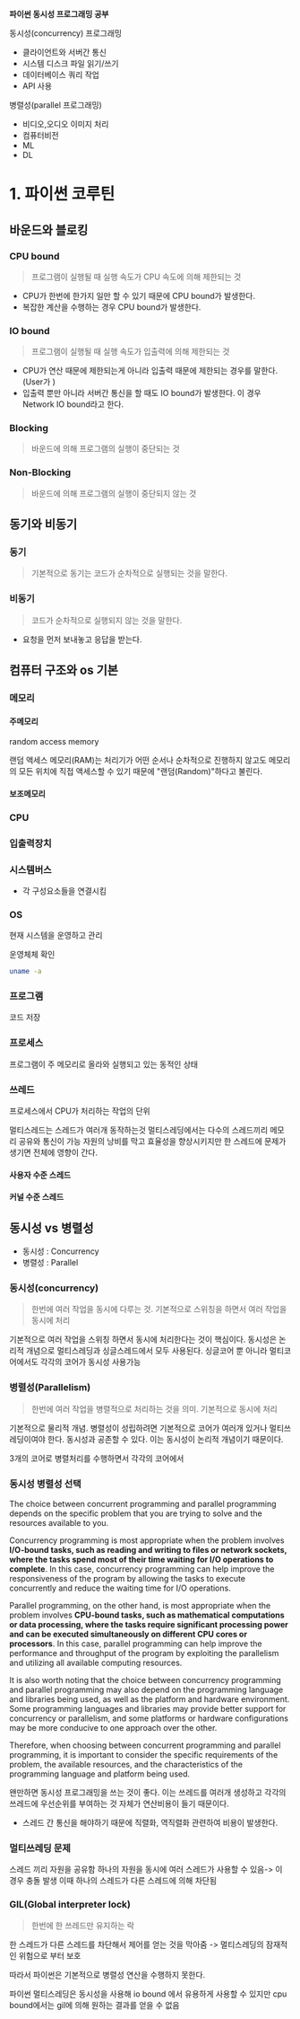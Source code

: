 **파이썬 동시성 프로그래밍 공부**


동시성(concurrency) 프로그래밍

- 클라이언트와 서버간 통신
- 시스템 디스크 파일 읽기/쓰기
- 데이터베이스 쿼리 작업
- API 사용

병렬성(parallel  프로그래밍)

- 비디오,오디오 이미지 처리
- 컴퓨터비전
- ML
- DL

# 1. 파이썬 코루틴

## 바운드와 블로킹

### CPU bound

> 프로그램이 실행될 때 실행 속도가 CPU 속도에 의해 제한되는 것

- CPU가 한번에 한가지 일만 할 수 있기 때문에 CPU bound가 발생한다.
- 복잡한 계산을 수행하는 경우 CPU bound가 발생한다.


### IO bound
> 프로그램이 실행될 때 실행 속도가 입출력에 의해 제한되는 것

- CPU가 연산 때문에 제한되는게 아니라 입출력 때문에 제한되는 경우를 말한다.(User가 )
- 입출력 뿐만 아니라 서버간 통신을 할 때도 IO bound가 발생한다. 이 경우 Network IO bound라고 한다.


###  Blocking

> 바운드에 의해 프로그램의 실행이 중단되는 것

### Non-Blocking
> 바운드에 의해 프로그램의 실행이 중단되지 않는 것

## 동기와 비동기

### 동기
> 기본적으로 동기는 코드가 순차적으로 실행되는 것을 말한다.

### 비동기
> 코드가 순차적으로 실행되지 않는 것을 말한다.

- 요청을 먼저 보내놓고 응답을 받는다.

## 컴퓨터 구조와 os 기본

### 메모리

#### 주메모리

random access memory

랜덤 액세스 메모리(RAM)는 처리기가 어떤 순서나 순차적으로 진행하지 않고도 메모리의 모든 위치에 직접 액세스할 수 있기 때문에 "랜덤(Random)"하다고 불린다.

#### 보조메모리

### CPU

### 입출력장치

### 시스템버스

- 각 구성요소들을 연결시킴

### OS

현재 시스템을 운영하고 관리

운영체체 확인
```bash
uname -a
```

### 프로그램

코드
저장

### 프로세스

프로그램이 주 메모리로 올라와 실행되고 있는 동적인 상태

### 쓰레드
프로세스에서 CPU가 처리하는 작업의 단위

멀티스레드는 스레드가 여러개 동작하는것
멀티스레딩에서는 다수의 스레드끼리 메모리 공유와 통신이 가능
자원의 낭비를 막고 효율성을 향상시키지만 한 스레드에 문제가 생기면 전체에 영향이 간다.

#### 사용자 수준 스레드

#### 커널 수준 스레드


## 동시성 vs 병렬성

- 동시성 : Concurrency
- 병렬성 : Parallel


### 동시성(concurrency) 

> 한번에 여러 작업을 동시에 다루는 것. 기본적으로 스위칭을 하면서 여러 작업을 동시에 처리

기본적으로 여러 작업을 스위칭 하면서 동시에 처리한다는 것이 핵심이다.
동시성은 논리적 개념으로 멀티스레딩과 싱글스레드에서 모두 사용된다.
싱글코어 뿐 아니라 멀티코어에서도 각각의 코어가 동시성 사용가능


### 병렬성(Parallelism)

> 한번에 여러 작업을 병렬적으로 처리하는 것을 의미. 기본적으로 동시에 처리

기본적으로 물리적 개념. 병렬성이 성립하려면 기본적으로 코어가 여러개 있거나 멀티쓰레딩이여야 한다.
동시성과 공존할 수 있다. 이는 동시성이 논리적 개념이기 때문이다.

3개의 코어로 병렬처리를 수행하면서 각각의 코어에서


### 동시성 병렬성 선택

The choice between concurrent programming and parallel programming depends on the specific problem that you are trying to solve and the resources available to you.

Concurrency programming is most appropriate when the problem involves **I/O-bound tasks, such as reading and writing to files or network sockets, where the tasks spend most of their time waiting for I/O operations to complete**. In this case, concurrency programming can help improve the responsiveness of the program by allowing the tasks to execute concurrently and reduce the waiting time for I/O operations.

Parallel programming, on the other hand, is most appropriate when the problem involves **CPU-bound tasks, such as mathematical computations or data processing, where the tasks require significant processing power and can be executed simultaneously on different CPU cores or processors**. In this case, parallel programming can help improve the performance and throughput of the program by exploiting the parallelism and utilizing all available computing resources.

It is also worth noting that the choice between concurrency programming and parallel programming may also depend on the programming language and libraries being used, as well as the platform and hardware environment. Some programming languages and libraries may provide better support for concurrency or parallelism, and some platforms or hardware configurations may be more conducive to one approach over the other.

Therefore, when choosing between concurrent programming and parallel programming, it is important to consider the specific requirements of the problem, the available resources, and the characteristics of the programming language and platform being used.


왠만하면 동시성 프로그래밍을 쓰는 것이 좋다.
이는 쓰레드를 여러개 생성하고 각각의 쓰레드에 우선순위를 부여하는 것 자체가 연산비용이 들기 때문이다.

- 스레드 간 통신을 해야하기 때문에 직렬화, 역직렬화 관련하여 비용이 발생한다.

### 멀티쓰레딩 문제

스레드 끼리 자원을 공유함
하나의 자원을 동시에 여러 스레드가 사용할 수 있음-> 이 경우 충돌 발생
이때 하나의 스레드가 다른 스레드에 의해 차단됨

### GIL(Global interpreter lock)

> 한번에 한 쓰레드만 유지하는 락

한 스레드가 다른 스레드를 차단해서 제어를 얻는 것을 막아줌 -> 멀티스레딩의 잠재적인 위험으로 부터 보호

따라서 파이썬은 기본적으로 병렬성 연산을 수행하지 못한다.

파이썬 멀티스레딩은 동시성을 사용해 io bound 에서 유용하게 사용할 수 있지만 cpu bound에서는 gil에 의해 원하는 결과를 얻을 수 없음
